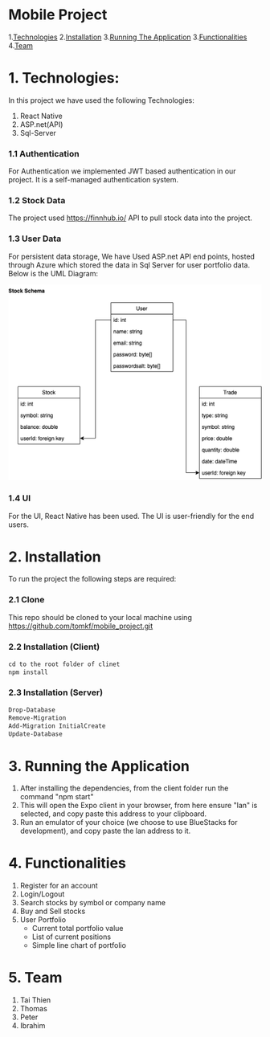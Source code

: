 # Mobile Project
1.[Technologies](#1)
2.[Installation](#2)
3.[Running The Application](#3)
3.[Functionalities](#4)
4.[Team](#5)

<a name="1"></a>
# 1. Technologies:
In this project we have used the following Technologies:
1. React Native
2. ASP.net(API) 
3. Sql-Server

### 1.1 Authentication
For Authentication we implemented JWT based authentication in our project. It is a self-managed authentication system.
### 1.2 Stock Data
The project used https://finnhub.io/ API to pull stock data into the project. 
### 1.3 User Data
For persistent data storage, We have Used ASP.net API end points, hosted through Azure which stored the data in Sql Server for user portfolio data. Below is the UML Diagram:

![Stock_Schema](/./public/StockUml.png)
### 1.4 UI
For the UI, React Native has been used. The UI is user-friendly for the end users. 
<a name="2"></a>
# 2. Installation
To run the project the following steps are required:
### 2.1 Clone
This repo should be cloned to your local machine using https://github.com/tomkf/mobile_project.git
### 2.2 Installation (Client)
    cd to the root folder of clinet 
    npm install
### 2.3 Installation (Server)
    Drop-Database
    Remove-Migration
    Add-Migration InitialCreate
    Update-Database

<a name="3"></a>
# 3. Running the Application
1. After installing the dependencies, from the client folder run the command "npm start" 
2. This will open the Expo client in your browser, from here ensure "lan" is selected, and copy paste this address to your clipboard.
3. Run an emulator of your choice (we choose to use BlueStacks for development), and copy paste the lan address to it. 

<a name="4"></a>
# 4. Functionalities
1.	Register for an account
2.	Login/Logout
3.	Search stocks by symbol or company name
4.	Buy and Sell stocks 
4. User Portfolio
    - Current total portfolio value
    - List of current positions
    - Simple line chart of portfolio 

<a name="5"></a>
# 5. Team
1. Tai Thien
2. Thomas
3. Peter
4. Ibrahim
